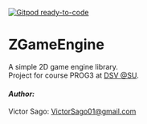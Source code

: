 [![Gitpod ready-to-code](https://img.shields.io/badge/Gitpod-ready--to--code-blue?logo=gitpod)](https://gitpod.io/#https://gitlab.com/VictorSago/ZGameEngine)


# ZGameEngine
A simple 2D game engine library.  
Project for course PROG3 at [DSV @SU](http://dsv.su.se/).

#### _Author:_
Victor Sago: [VictorSago01@gmail.com](mailto:VictorSago01@gmail.com)
